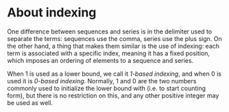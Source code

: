 # About indexing

One difference between sequences and series is in the delimiter used to separate the terms: sequences use the comma, series use the plus sign. On the other hand, a thing that makes them similar is the use of indexing: each term is associated with a specific index, meaning it has a fixed position, which imposes an ordering of elements to a sequence and series.


When 1 is used as a lower bound, we call it *1-based indexing*, and when 0 is used it is *0-based indexing*. Normally, 1 and 0 are the two numbers commonly used to initialize the lower bound with (i.e. to start counting form), but there is no restriction on this, and any other positive integer may be used as well.
